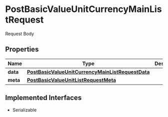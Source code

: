 

# PostBasicValueUnitCurrencyMainListRequest

Request Body

## Properties

Name | Type | Description | Notes
------------ | ------------- | ------------- | -------------
**data** | [**PostBasicValueUnitCurrencyMainListRequestData**](PostBasicValueUnitCurrencyMainListRequestData.md) |  |  [optional]
**meta** | [**PostBasicValueUnitListRequestMeta**](PostBasicValueUnitListRequestMeta.md) |  |  [optional]


## Implemented Interfaces

* Serializable


